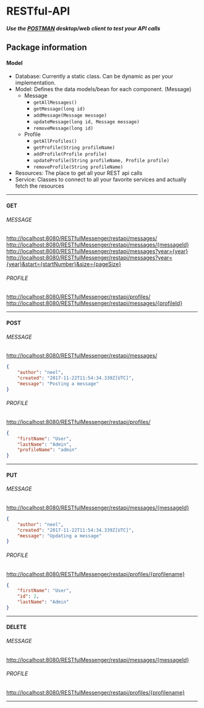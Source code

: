 # RESTful-API

##### Use the [POSTMAN](https://www.getpostman.com/) desktop/web client to test your API calls

## Package information
#### Model
* Database: Currently a static class. Can be dynamic as per your implementation.
* Model: Defines the data models/bean for each component. (Message)
  * Message 
    * ```getAllMessages()```
    * ```getMessage(long id)```
    * ```addMessage(Message message)```
    * ```updateMessage(long id, Message message)```
    * ```removeMessage(long id)```
  * Profile
    * ```getAllProfiles()```
    * ```getProfile(String profileName)```
    * ```addProfile(Profile profile)```
    * ```updateProfile(String profileName, Profile profile)```
    * ```removeProfile(String profileName)```
* Resources: The place to get all your REST api calls
* Service: Classes to connect to all your favorite services and actually fetch the resources

---

#### GET
###### MESSAGE

[http://localhost:8080/RESTfulMessenger/restapi/messages/](#)
[http://localhost:8080/RESTfulMessenger/restapi/messages/{messageId}](#)
[http://localhost:8080/RESTfulMessenger/restapi/messages?year={year}](#)
[http://localhost:8080/RESTfulMessenger/restapi/messages?year={year}&start={startNumber}&size={pageSize}](#)

###### PROFILE
[http://localhost:8080/RESTfulMessenger/restapi/profiles/](#)
[http://localhost:8080/RESTfulMessenger/restapi/messages/{profileId}](#)

---

#### POST
###### MESSAGE
[http://localhost:8080/RESTfulMessenger/restapi/messages/](#)
```json
{
    "author": "neel",
    "created": "2017-11-22T11:54:34.339Z[UTC]",
    "message": "Posting a message"
}
```

###### PROFILE
[http://localhost:8080/RESTfulMessenger/restapi/profiles/](#)
```json
{
    "firstName": "User",
    "lastName": "Admin",
    "profileName": "admin"
}
```

---

#### PUT
###### MESSAGE
[http://localhost:8080/RESTfulMessenger/restapi/messages/{messageId}](#)
```json
{
    "author": "neel",
    "created": "2017-11-22T11:54:34.339Z[UTC]",
    "message": "Updating a message"
}
```

###### PROFILE
[http://localhost:8080/RESTfulMessenger/restapi/profiles/{profilename}](#)
```json
{
    "firstName": "User",
    "id": 2,
    "lastName": "Admin"
}
```

---

#### DELETE
###### MESSAGE
[http://localhost:8080/RESTfulMessenger/restapi/messages/{messageId}](#)

###### PROFILE
[http://localhost:8080/RESTfulMessenger/restapi/profiles/{profilename}](#)

---
